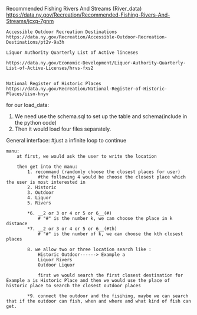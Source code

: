    Recommended Fishing Rivers And Streams (River_data)
    https://data.ny.gov/Recreation/Recommended-Fishing-Rivers-And-Streams/jcxg-7gnm

    Accessible Outdoor Recreation Destinations
    https://data.ny.gov/Recreation/Accessible-Outdoor-Recreation-Destinations/pt2v-9a3h

    Liquor Authority Quarterly List of Active linceses

    https://data.ny.gov/Economic-Development/Liquor-Authority-Quarterly-List-of-Active-Licenses/hrvs-fxs2


    National Register of Historic Places
    https://data.ny.gov/Recreation/National-Register-of-Historic-Places/iisn-hnyv



for our load_data:
1. We need use the schema.sql to set up the table and schema(include in the python code)
2. Then it would load four files separately.



General interface:
    #just a infinite loop to continue

    manu:
        at first, we would ask the user to write the location
        
        then get into the manu:
            1. recommand (randomly choose the closest places for user)
                #the following 4 would be choose the closest place which the user is most interested in 
            2. Historic
            3. Outdoor
            4. Liquor
            5. Rivers

            *6. __2 or 3 or 4 or 5 or 6__(#) 
                # "#" is the number k, we can choose the place in k distance
            *7. __2 or 3 or 4 or 5 or 6__(#th)
                # "#" is the number of k, we can choose the kth closest places

            8. we allow two or three location search like : 
                Historic Outdoor------> Example a 
                Liquor Rivers
                Outdoor Liquor

                first we would search the first closest destination for Example a is Historic Place and then we would use the place of historic place to search the closest outdoor places 
            
            *9. connect the outdoor and the fisihing, maybe we can search that if the outdoor can fish, when and where and what kind of fish can get. 
            